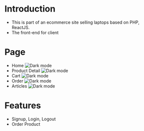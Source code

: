 # **Introduction**

-   This is part of an ecommerce site selling laptops based on PHP, ReactJS.
-   The front-end for client

# **Page**

-   Home
    ![Dark mode](https://res.cloudinary.com/messavatars/image/upload/v1691571913/Home_user_sjuv9z.png)
-   Product Detail
    ![Dark mode](https://res.cloudinary.com/messavatars/image/upload/v1691571913/Product_user_xnh1ur.png)
-   Cart
    ![Dark mode](https://res.cloudinary.com/messavatars/image/upload/v1691571913/Orders_user_ui6fmm.png)
-   Order
    ![Dark mode](https://res.cloudinary.com/messavatars/image/upload/v1691571913/Orders2_user_kbhm6m.png)
-   Articles
    ![Dark mode](https://res.cloudinary.com/messavatars/image/upload/v1691571912/Articles_user_mql3bc.png)

# **Features**

-   Signup, Login, Logout
-   Order Product
